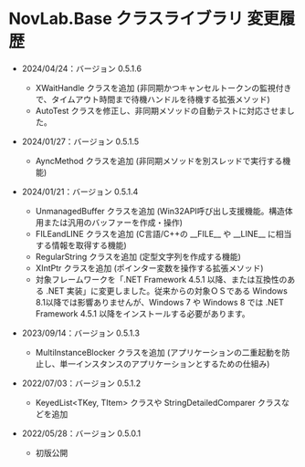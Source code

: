 ﻿# NovLab.Base クラスライブラリ 変更履歴

- 2024/04/24：バージョン 0.5.1.6
  - XWaitHandle クラスを追加 (非同期かつキャンセルトークンの監視付きで、タイムアウト時間まで待機ハンドルを待機する拡張メソッド)
  - AutoTest クラスを修正し、非同期メソッドの自動テストに対応させました。

- 2024/01/27：バージョン 0.5.1.5
  - AyncMethod クラスを追加 (非同期メソッドを別スレッドで実行する機能)

- 2024/01/21：バージョン 0.5.1.4
  - UnmanagedBuffer クラスを追加 (Win32API呼び出し支援機能。構造体用または汎用のバッファーを作成・操作)
  - FILEandLINE クラスを追加 (C言語/C++の \_\_FILE\_\_ や \_\_LINE\_\_ に相当する情報を取得する機能)
  - RegularString クラスを追加 (定型文字列を作成する機能)
  - XIntPtr クラスを追加 (ポインター変数を操作する拡張メソッド)
  - 対象フレームワークを「.NET Framework 4.5.1 以降、または互換性のある .NET 実装」に変更しました。従来からの対象ＯＳである Windows 8.1以降では影響ありませんが、Windows 7 や Windows 8 では .NET Framework 4.5.1 以降をインストールする必要があります。

- 2023/09/14：バージョン 0.5.1.3
  - MultiInstanceBlocker クラスを追加 (アプリケーションの二重起動を防止し、単一インスタンスのアプリケーションとするための仕組み)

- 2022/07/03：バージョン 0.5.1.2
  - KeyedList<TKey, TItem> クラスや StringDetailedComparer クラスなどを追加

- 2022/05/28：バージョン 0.5.0.1
  - 初版公開
